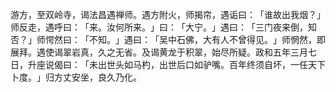 游方，至双岭寺，谒法昌遇禅师。遇方附火，师揭帘，遇诟曰：​「谁故出我烟？​」师反走，遇呼曰：​「来。汝何所来。​」曰：​「大宁。​」遇曰：​「三门夜来倒，知否？​」师愕然曰：​「不知。​」遇曰：​「吴中石佛，大有人不曾得见。​」师惘然，即展拜。遇使谒翠岩真，久之无省。及谒黄龙于积翠，始尽所疑。政和五年三月七日，升座说偈曰：​「未出世头如马杓，出世后口如驴嘴。百年终须自坏，一任天下卜度。​」归方丈安坐，良久乃化。